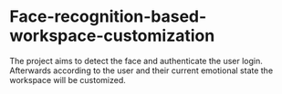 # Face-recognition-based-workspace-customization
The project aims to detect the face and authenticate the user login. Afterwards according to the user and their current emotional state the workspace will be customized.
